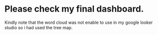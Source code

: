 # Please check my final dashboard.
Kindly note that the word cloud was not enable to use in my google looker studio so i had used the tree map.
